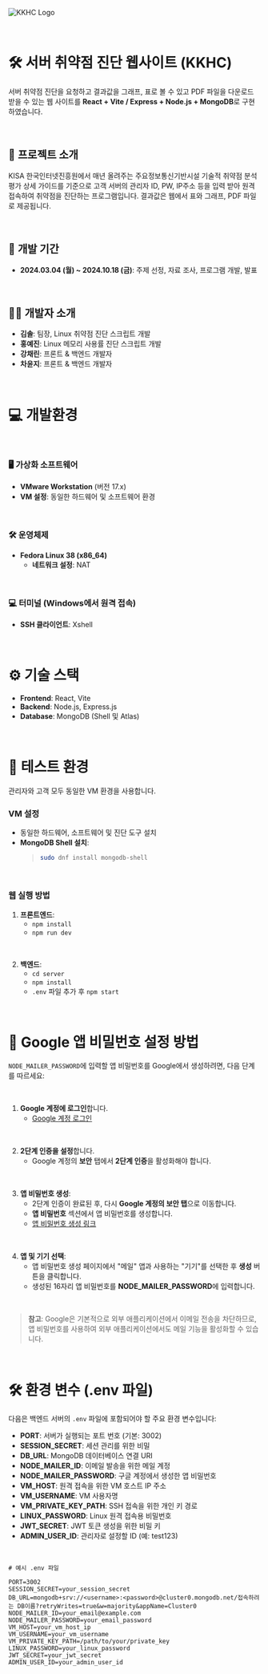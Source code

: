 ![KKHC Logo](path/to/kkhc-logo.png)  <!-- KKHC의 로고 이미지 경로 -->

<br>

# 🛠️ 서버 취약점 진단 웹사이트 (KKHC)

서버 취약점 진단을 요청하고 결과값을 그래프, 표로 볼 수 있고 PDF 파일을 다운로드 받을 수 있는 웹 사이트를 **React + Vite / Express + Node.js + MongoDB**로 구현하였습니다.

<br>

## 📜 프로젝트 소개

KISA 한국인터넷진흥원에서 매년 올려주는 주요정보통신기반시설 기술적 취약점 분석 평가 상세 가이드를 기준으로 고객 서버의 관리자 ID, PW, IP주소 등을 입력 받아 원격 접속하여 취약점을 진단하는 프로그램입니다. 결과값은 웹에서 표와 그래프, PDF 파일로 제공됩니다.

<br>

## 📅 개발 기간

- **2024.03.04 (월) ~ 2024.10.18 (금)**: 주제 선정, 자료 조사, 프로그램 개발, 발표

<br>

## 👩‍💻 개발자 소개

- **김솔**: 팀장, Linux 취약점 진단 스크립트 개발
- **홍예진**: Linux 메모리 사용률 진단 스크립트 개발
- **강채린**: 프론트 & 백엔드 개발자
- **차윤지**: 프론트 & 백엔드 개발자

<br>

# 💻 개발환경 

<br>

### 🖥️ 가상화 소프트웨어

- **VMware Workstation** (버전 17.x)  
- **VM 설정**: 동일한 하드웨어 및 소프트웨어 환경  

<br>

### 🛠️ 운영체제

- **Fedora Linux 38 (x86_64)**  
  - **네트워크 설정**: NAT  

<br>

### 💻 터미널 (Windows에서 원격 접속)

- **SSH 클라이언트**: Xshell  

<br>

# ⚙️ 기술 스택

- **Frontend**: React, Vite  
- **Backend**: Node.js, Express.js  
- **Database**: MongoDB (Shell 및 Atlas)  

<br>

# 🧪 테스트 환경

관리자와 고객 모두 동일한 VM 환경을 사용합니다.

### VM 설정
- 동일한 하드웨어, 소프트웨어 및 진단 도구 설치  
- **MongoDB Shell 설치**: 
    > ```bash
    > sudo dnf install mongodb-shell
    > ```

<br>

### 웹 실행 방법
1. **프론트엔드**:
    - `npm install`
    - `npm run dev`
  
<br>

2. **백엔드**:
    - `cd server`
    - `npm install`
    - `.env` 파일 추가 후 `npm start`

<br>

# 🔑 Google 앱 비밀번호 설정 방법

`NODE_MAILER_PASSWORD`에 입력할 앱 비밀번호를 Google에서 생성하려면, 다음 단계를 따르세요:

<br>

1. **Google 계정에 로그인**합니다.  
   - [Google 계정 로그인](https://myaccount.google.com)

<br>

2. **2단계 인증을 설정**합니다.  
   - Google 계정의 **보안** 탭에서 **2단계 인증**을 활성화해야 합니다.  

<br>

3. **앱 비밀번호 생성**:  
   - 2단계 인증이 완료된 후, 다시 **Google 계정의 보안 탭**으로 이동합니다.  
   - **앱 비밀번호** 섹션에서 앱 비밀번호를 생성합니다.  
   - [앱 비밀번호 생성 링크](https://myaccount.google.com/apppasswords)

<br>

4. **앱 및 기기 선택**:  
   - 앱 비밀번호 생성 페이지에서 "메일" 앱과 사용하는 "기기"를 선택한 후 **생성** 버튼을 클릭합니다.  
   - 생성된 16자리 앱 비밀번호를 **NODE_MAILER_PASSWORD**에 입력합니다.

<br>

> **참고**: Google은 기본적으로 외부 애플리케이션에서 이메일 전송을 차단하므로, 앱 비밀번호를 사용하여 외부 애플리케이션에서도 메일 기능을 활성화할 수 있습니다.

<br>

# 🛠️ 환경 변수 (.env 파일)

다음은 백엔드 서버의 `.env` 파일에 포함되어야 할 주요 환경 변수입니다:

- **PORT**: 서버가 실행되는 포트 번호 (기본: 3002)
- **SESSION_SECRET**: 세션 관리를 위한 비밀 
- **DB_URL**: MongoDB 데이터베이스 연결 URI
- **NODE_MAILER_ID**: 이메일 발송을 위한 메일 계정 
- **NODE_MAILER_PASSWORD**: 구글 계정에서 생성한 앱 비밀번호 
- **VM_HOST**: 원격 접속을 위한 VM 호스트 IP 주소
- **VM_USERNAME**: VM 사용자명
- **VM_PRIVATE_KEY_PATH**: SSH 접속을 위한 개인 키 경로
- **LINUX_PASSWORD**: Linux 원격 접속용 비밀번호
- **JWT_SECRET**: JWT 토큰 생성을 위한 비밀 키
- **ADMIN_USER_ID**: 관리자로 설정할 ID (예: test123)

<br>

```plaintext
# 예시 .env 파일

PORT=3002
SESSION_SECRET=your_session_secret
DB_URL=mongodb+srv://<username>:<password>@cluster0.mongodb.net/접속하려는 DB이름?retryWrites=true&w=majority&appName=Cluster0
NODE_MAILER_ID=your_email@example.com
NODE_MAILER_PASSWORD=your_email_password
VM_HOST=your_vm_host_ip
VM_USERNAME=your_vm_username
VM_PRIVATE_KEY_PATH=/path/to/your/private_key
LINUX_PASSWORD=your_linux_password
JWT_SECRET=your_jwt_secret
ADMIN_USER_ID=your_admin_user_id
